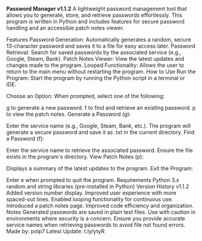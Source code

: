 **Password Manager v1.1.2**
A lightweight password management tool that allows you to generate, store, and retrieve passwords effortlessly. This program is written in Python and includes features for secure password handling and an accessible patch notes viewer.

Features
Password Generation: Automatically generates a random, secure 13-character password and saves it to a file for easy access later.
Password Retrieval: Search for saved passwords by the associated service (e.g., Google, Steam, Bank).
Patch Notes Viewer: View the latest updates and changes made to the program.
Looped Functionality: Allows the user to return to the main menu without restarting the program.
How to Use
Run the Program: Start the program by running the Python script in a terminal or IDE.

Choose an Option: When prompted, select one of the following:

g to generate a new password.
f to find and retrieve an existing password.
p to view the patch notes.
Generate a Password (g):

Enter the service name (e.g., Google, Steam, Bank, etc.).
The program will generate a secure password and save it as <service>.txt in the current directory.
Find a Password (f):

Enter the service name to retrieve the associated password.
Ensure the file exists in the program's directory.
View Patch Notes (p):

Displays a summary of the latest updates to the program.
Exit the Program:

Enter e when prompted to quit the program.
Requirements
Python 3.x
random and string libraries (pre-installed in Python)
Version History
v1.1.2
Added version number display.
Improved user experience with more spaced-out lines.
Enabled looping functionality for continuous use.
Introduced a patch notes page.
Improved code efficiency and organization.
Notes
Generated passwords are saved in plain text files. Use with caution in environments where security is a concern.
Ensure you provide accurate service names when retrieving passwords to avoid file not found errors.
Made by: polp7
Latest Update: t.ly/ytyR

